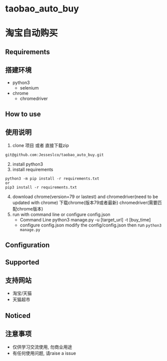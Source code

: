 # taobao_auto_buy
# 淘宝自动购买

## Requirements
## 搭建环境
* python3
  * selenium
* chrome
  * chromedriver
  
## How to use
## 使用说明
1. clone 项目 或者 直接下载zip
```
git@github.com:Jesseslco/taobao_auto_buy.git
```
2. install python3
3. install requirements
```
python3 -m pip install -r requirements.txt
or
pip3 install -r requirements.txt
```
4. download chrome(version=79 or lastest) and chromedriver(need to be updated with chrome)
   下载chrome(版本79或者最新) chromedriver(需要匹配chrome版本)
5. run with command line or configure config.json
   * Command Line
         python3 manage.py -u [target_url] -t [buy_time]
   * configure config.json
         modify the config/config.json then run `python3 manage.py`

## Configuration

## Supported
## 支持网站
* 淘宝/天猫
* 天猫超市

## Noticed
## 注意事项
* 仅供学习交流使用, 勿商业用途
* 有任何使用问题, 请raise a issue
